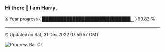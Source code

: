 ### Hi there 👋 I am Harry , 

⏳ Year progress { █████████████████████████████▁ } 99.82 %

---

⏰ Updated on Sat, 31 Dec 2022 07:59:57 GMT

![Progress Bar CI](https://github.com/duykhang68/duykhang68/workflows/Progress%20Bar%20CI/badge.svg)
